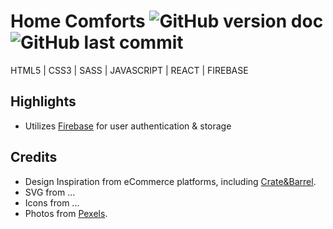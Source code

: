 # Home Comforts ![GitHub version doc](https://img.shields.io/badge/Version-1.0.0-red) ![GitHub last commit](https://img.shields.io/github/last-commit/dcc5235/HomeComforts_EcommShop?style=flat-square) 

HTML5 | CSS3 | SASS | JAVASCRIPT | REACT | FIREBASE

## Highlights

- Utilizes [Firebase](https://firebase.google.com/) for user authentication & storage 

## Credits

- Design Inspiration from eCommerce platforms, including [Crate&Barrel](https://www.crateandbarrel.com/).
- SVG from ...
- Icons from ...
- Photos from [Pexels](https://www.pexels.com/).

